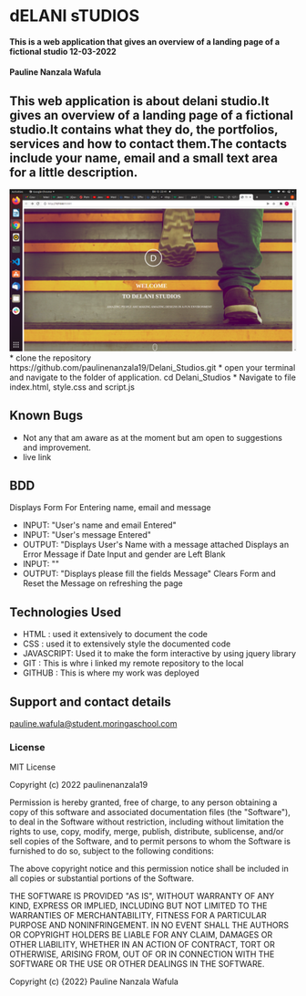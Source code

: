 # dELANI sTUDIOS
#### This is a web application that gives an overview of a landing page of a fictional studio 12-03-2022
#### Pauline Nanzala Wafula
## This web application is about delani studio.It gives  an overview of a landing page of a fictional studio.It contains what they do, the portfolios, services and how to contact them.The contacts include your name, email and a small text area for a little description.

<img src="assets/screenshot.png">
* clone the repository
https://github.com/paulinenanzala19/Delani_Studios.git
* open your terminal and navigate to the folder of application. cd Delani_Studios
* Navigate to file index.html, style.css and script.js

 
## Known Bugs
* Not any that am aware as at the moment but am open to suggestions and improvement.
* live link
 
## BDD
Displays Form For Entering name, email and message
 - INPUT: "User's name and email Entered"
 - INPUT: "User's message Entered"
 - OUTPUT: "Displays User's  Name with a message attached
Displays an Error Message if Date Input and gender are Left Blank
 - INPUT: ""
 - OUTPUT: "Displays please fill the fields Message"
Clears Form and Reset the Message on refreshing the page

## Technologies Used
- HTML : used it extensively to document the code
- CSS  : used it to extensively style the documented code
- JAVASCRIPT: Used it to make the form interactive by using jquery library
- GIT  : This is whre i linked my remote repository to the local
- GITHUB : This is where my work was deployed
## Support and contact details
 pauline.wafula@student.moringaschool.com
### License
MIT License

Copyright (c) 2022 paulinenanzala19

Permission is hereby granted, free of charge, to any person obtaining a copy
of this software and associated documentation files (the "Software"), to deal
in the Software without restriction, including without limitation the rights
to use, copy, modify, merge, publish, distribute, sublicense, and/or sell
copies of the Software, and to permit persons to whom the Software is
furnished to do so, subject to the following conditions:

The above copyright notice and this permission notice shall be included in all
copies or substantial portions of the Software.

THE SOFTWARE IS PROVIDED "AS IS", WITHOUT WARRANTY OF ANY KIND, EXPRESS OR
IMPLIED, INCLUDING BUT NOT LIMITED TO THE WARRANTIES OF MERCHANTABILITY,
FITNESS FOR A PARTICULAR PURPOSE AND NONINFRINGEMENT. IN NO EVENT SHALL THE
AUTHORS OR COPYRIGHT HOLDERS BE LIABLE FOR ANY CLAIM, DAMAGES OR OTHER
LIABILITY, WHETHER IN AN ACTION OF CONTRACT, TORT OR OTHERWISE, ARISING FROM,
OUT OF OR IN CONNECTION WITH THE SOFTWARE OR THE USE OR OTHER DEALINGS IN THE
SOFTWARE.

Copyright (c) {2022}
Pauline Nanzala Wafula
